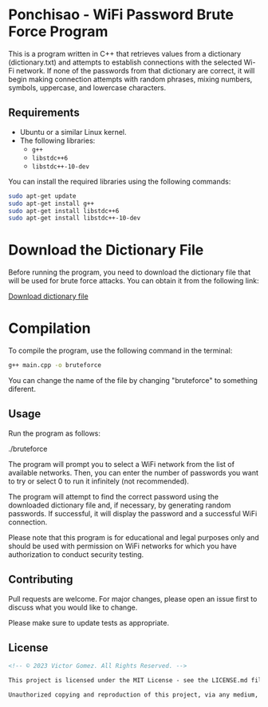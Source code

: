 # Ponchisao - WiFi Password Brute Force Program

This is a program written in C++ that retrieves values from a dictionary (dictionary.txt) and attempts to establish connections with the selected Wi-Fi network. If none of the passwords from that dictionary are correct, it will begin making connection attempts with random phrases, mixing numbers, symbols, uppercase, and lowercase characters.

## Requirements

- Ubuntu or a similar Linux kernel.
- The following libraries:
  - `g++`
  - `libstdc++6`
  - `libstdc++-10-dev`

You can install the required libraries using the following commands:

```bash
sudo apt-get update
sudo apt-get install g++
sudo apt-get install libstdc++6
sudo apt-get install libstdc++-10-dev
```

# Download the Dictionary File

Before running the program, you need to download the dictionary file that will be used for brute force attacks. You can obtain it from the following link:

[Download dictionary file](ponchisao326.cf/downloads/dictionary.zip)

# Compilation

To compile the program, use the following command in the terminal:

```bash
g++ main.cpp -o bruteforce
```
You can change the name of the file by changing "bruteforce" to something diferent.

## Usage

Run the program as follows:

./bruteforce

The program will prompt you to select a WiFi network from the list of available networks. Then, you can enter the number of passwords you want to try or select 0 to run it infinitely (not recommended).

The program will attempt to find the correct password using the downloaded dictionary file and, if necessary, by generating random passwords. If successful, it will display the password and a successful WiFi connection.

Please note that this program is for educational and legal purposes only and should be used with permission on WiFi networks for which you have authorization to conduct security testing.

## Contributing

Pull requests are welcome. For major changes, please open an issue first
to discuss what you would like to change.

Please make sure to update tests as appropriate.

## License

```markdown
<!-- © 2023 Victor Gomez. All Rights Reserved. -->

This project is licensed under the MIT License - see the LICENSE.md file for details.

Unauthorized copying and reproduction of this project, via any medium, is strictly prohibited, unless explicitly permitted by Victor Gomez.
